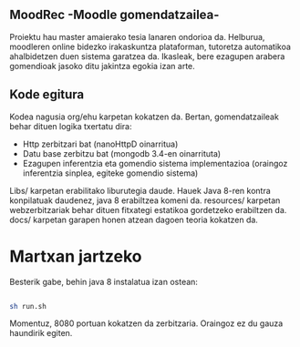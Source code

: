 ## MoodRec -Moodle gomendatzailea-

Proiektu hau master amaierako tesia lanaren ondorioa da. Helburua, moodleren online bidezko
irakaskuntza plataforman, tutoretza automatikoa ahalbidetzen duen sistema garatzea da. Ikasleak,
bere ezagupen arabera gomendioak jasoko ditu jakintza egokia izan arte.

## Kode egitura

Kodea nagusia org/ehu karpetan kokatzen da. Bertan, gomendatzaileak behar dituen logika txertatu dira:

- Http zerbitzari bat (nanoHttpD oinarritua)
- Datu base zerbitzu bat (mongodb 3.4-en oinarrituta)
- Ezagupen inferentzia eta gomendio sistema implementazioa (oraingoz inferentzia sinplea, egiteke gomendio sistema)

Libs/ karpetan erabilitako liburutegia daude. Hauek Java 8-ren kontra konpilatuak daudenez, java 8 erabiltzea komeni da.
resources/ karpetan webzerbitzariak behar dituen fitxategi estatikoa gordetzeko erabiltzen da.
docs/ karpetan garapen honen atzean dagoen teoria kokatzen da.


# Martxan jartzeko

Besterik gabe, behin java 8 instalatua izan ostean:

```bash

sh run.sh

```
Momentuz, 8080 portuan kokatzen da zerbitzaria. Oraingoz ez du gauza haundirik egiten.
